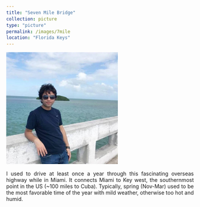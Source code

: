 ```yaml
---
title: "Seven Mile Bridge"
collection: picture
type: "picture"
permalink: /images/7mile
location: "Florida Keys"
---
```


<img src='/images/pictures/7mile.jpg' width='300' height='300'>

<div style='text-align: justify'>
  
I used to drive at least once a year through this fascinating overseas highway while in Miami. It connects Miami to Key west, the southernmost point in the US (~100 miles to Cuba). Typically, spring (Nov-Mar) used to be the most favorable time of the year with 
mild weather, otherwise too hot and humid.
